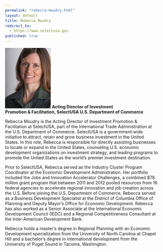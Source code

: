 ```yaml
---
permalink: "rebecca-moudry.html"
layout: default
title: Rebecca Moudry
redirect_to:
  - https://www.selectusa.gov
published: true
---
```



<span class="imgright">![Rebecca Moudry](images/RM-headshot-small.jpg)
**Acting Director of Investment<br/>Promotion & Facilitation, SelectUSA**
**U.S. Department of Commerce**</span>


Rebecca Moudry is the Acting Director of Investment Promotion & Facilitation at SelectUSA, part of the International Trade Administration at the U.S. Department of Commerce.  SelectUSA is a government‐wide initiative to attract, retain and grow business investment in the United States.  In this role, Rebecca is responsible for directly assisting businesses to locate or expand in the United States, counseling U.S. economic development organizations on investment strategy, and leading programs to promote the United States as the world’s premier investment destination.

Prior to SelectUSA, Rebecca served as the Industry Cluster Program Coordinator at the Economic Development Administration.  Her portfolio included the Jobs and Innovation Accelerator Challenges, a combined $78 million grant program that between 2011 and 2012 pooled resources from 16 federal agencies to accelerate regional innovation and job creation across the U.S.   Before joining the U.S. Department of Commerce, Rebecca served as a Business Development Specialist at the District of Columbia Office of Planning and Deputy Mayor’s Office for Economic Development.  Rebecca has also worked as a Senior Associate at the International Economic Development Council (IEDC) and a Regional Competitiveness Consultant at the Inter-American Development Bank.

Rebecca holds a master’s degree in Regional Planning with an Economic Development specialization from the University of North Carolina at Chapel Hill and a bachelor’s degree in international development from the University of Puget Sound in Tacoma, Washington.
